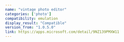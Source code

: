```yaml
---
name: "vintage photo editor"
categories: ['photo']
compatibility: emulation
display_result: "Compatible"
version_from: "1.0.5.0"
link: https://apps.microsoft.com/detail/9NZ139PMXW11
---
```

